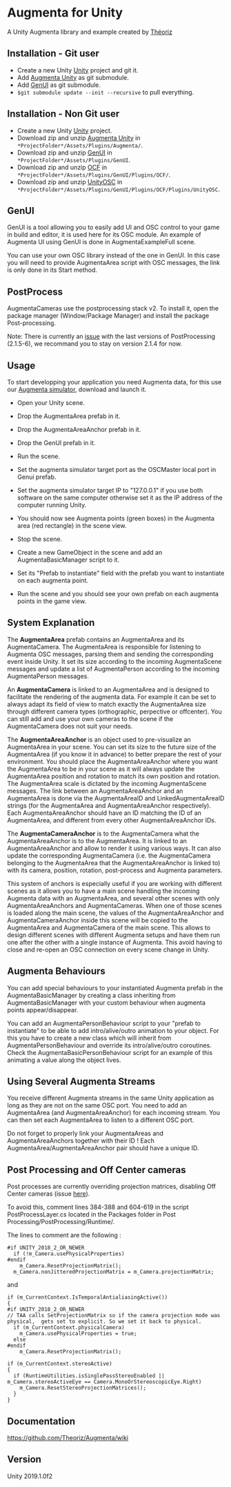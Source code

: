 ﻿Augmenta for Unity
=======================

A Unity Augmenta library and example created by [Théoriz](http://www.theoriz.com/en/)

Installation - Git user
-------------------------------------

 - Create a new Unity [Unity](https://unity3d.com/fr) project and git it.
 - Add [Augmenta Unity](https://github.com/Theoriz/AugmentaUnity) as git submodule.
 - Add [GenUI](https://github.com/Theoriz/GenUI) as git submodule.
 - `$git submodule update --init --recursive` to pull everything.

 Installation - Non Git user
-------------------------------------
- Create a new Unity [Unity](https://unity3d.com/fr) project.
- Download zip and unzip [Augmenta Unity](https://github.com/Theoriz/AugmentaUnity) in `*ProjectFolder*/Assets/Plugins/Augmenta/`.
- Download zip and unzip [GenUI](https://github.com/Theoriz/GenUI) in `*ProjectFolder*/Assets/Plugins/GenUI`.
- Download zip and unzip [OCF](https://github.com/Theoriz/OCF) in `*ProjectFolder*/Assets/Plugins/GenUI/Plugins/OCF/`.
- Download zip and unzip [UnityOSC](https://github.com/Theoriz/UnityOSC) in `*ProjectFolder*/Assets/Plugins/GenUI/Plugins/OCF/Plugins/UnityOSC`.

GenUI
-------------------------------------

GenUI is a tool allowing you to easily add UI and OSC control to your game in build and editor, it is used here for its OSC module. An example of Augmenta UI using GenUI is done in AugmentaExampleFull scene.

You can use your own OSC library instead of the one in GenUI. In this case you will need to provide AugmentaArea script with OSC messages, the link is only done in its Start method.

PostProcess
-------------------------------------

AugmentaCameras use the postprocessing stack v2. To install it, open the package manager (Window/Package Manager) and install the package Post-processing.

Note: There is currently an [issue](https://github.com/Unity-Technologies/PostProcessing/issues/789) with the last versions of PostProcessing (2.1.5-6), we recommand you to stay on version 2.1.4 for now.

Usage
-------------------------------------

To start developping your application you need Augmenta data, for this use our [Augmenta simulator](https://github.com/Theoriz/Augmenta-simulator/releases), download and launch it.

- Open your Unity scene.

- Drop the AugmentaArea prefab in it.

- Drop the AugmentaAreaAnchor prefab in it.

- Drop the GenUI prefab in it.

- Run the scene.

- Set the augmenta simulator target port as the OSCMaster local port in Genui prefab.

- Set the augmenta simulator target IP to "127.0.0.1" if you use both software on the same computer otherwise set it as the IP address of the computer running Unity.

- You should now see Augmenta points (green boxes) in the Augmenta area (red rectangle) in the scene view.

- Stop the scene.

- Create a new GameObject in the scene and add an AugmentaBasicManager script to it.

- Set its "Prefab to instantiate" field with the prefab you want to instantiate on each augmenta point.

- Run the scene and you should see your own prefab on each augmenta points in the game view.


System Explanation
-------------------------------------

The **AugmentaArea** prefab contains an AugmentaArea and its AugmentaCamera. The AugmentaArea is responsible for listening to Augmenta OSC messages, parsing them and sending the corresponding event inside Unity. It set its size according to the incoming AugmentaScene messages and update a list of AugmentaPerson according to the incoming AugmentaPerson messages.

An **AugmentaCamera** is linked to an AugmentaArea and is designed to facilitate the rendering of the augmenta data. For example it can be set to always adapt its field of view to match exactly the AugmentaArea size through different camera types (orthographic, perpective or offcenter). You can still add and use your own cameras to the scene if the AugmentaCamera does not suit your needs.

The **AugmentaAreaAnchor** is an object used to pre-visualize an AugmentaArea in your scene. You can set its size to the future size of the AugmentaArea (if you know it in advance) to better prepare the rest of your environment. You should place the AugmentaAreaAnchor where you want the AugmentaArea to be in your scene as it will always update the AugmentaArea position and rotation to match its own position and rotation. The AugmentaArea scale is dictated by the incoming AugmentaScene messages. The link between an AugmentaAreaAnchor and an AugmentaArea is done via the AugmentaAreaID and LinkedAugmentaAreaID strings (for the AugmentaArea and AugmentaAreaAnchor respectively). Each AugmentaAreaAnchor should have an ID matching the ID of an AugmentaArea, and different from every other AugmentaAreaAnchor IDs.

The **AugmentaCameraAnchor** is to the AugmentaCamera what the AugmentaAreaAnchor is to the AugmentaArea. It is linked to an AugmentaAreaAnchor and allow to render it using various ways. It can also update the corresponding AugmentaCamera (i.e. the AugmentaCamera belonging to the AugmentaArea that the AugmentaAreaAnchor is linked to) with its camera, position, rotation, post-process and Augmenta parameters.

This system of anchors is especially useful if you are working with different scenes as it allows you to have a main scene handling the incoming Augmenta data with an AugmentaArea, and several other scenes with only AugmentaAreaAnchors and AugmentaCameras. When one of those scenes is loaded along the main scene, the values of the AugmentaAreaAnchor and AugmentaCameraAnchor inside this scene will be copied to the AugmentaArea and AugmentaCamera of the main scene. This allows to design different scenes with different Augmenta setups and have them run one after the other with a single instance of Augmenta. This avoid having to close and re-open an OSC connection on every scene change in Unity.

Augmenta Behaviours
-------------------------------------

You can add special behaviours to your instantiated Augmenta prefab in the AugmentaBasicManager by creating a class inheriting from AugmentaBasicManager with your custom behaviour when augmenta points appear/disappear.

You can add an AugmentaPersonBehaviour script to your "prefab to instantiate" to be able to add intro/alive/outro animation to your object.
For this you have to create a new class which will inherit from AugmentaPersonBehaviour and override its intro/alive/outro coroutines. Check the AugmentaBasicPersonBehaviour script for an example of this animating a value along the object lives.

Using Several Augmenta Streams
-------------------------------------

You receive different Augmenta streams in the same Unity application as long as they are not on the same OSC port. You need to add an AugmentaArea (and AugmentaAreaAnchor) for each incoming stream. You can then set each AugmentaArea to listen to a different OSC port.

Do not forget to properly link your AugmentaAreas and AugmentaAreaAnchors together with their ID ! Each AugmentaArea/AugmentaAreaAnchor pair should have a unique ID.


Post Processing and Off Center cameras
-------------------------------------

Post processes are currently overriding projection matrices, disabling Off Center cameras (issue [here](https://github.com/Unity-Technologies/PostProcessing/issues/546)).

To avoid this, comment lines 384-388 and 604-619 in the script PostProcessLayer.cs located in the Packages folder in Post Processing/PostProcessing/Runtime/.

The lines to comment are the following :

    #if UNITY_2018_2_OR_NEWER
      if (!m_Camera.usePhysicalProperties)
    #endif
        m_Camera.ResetProjectionMatrix();
      m_Camera.nonJitteredProjectionMatrix = m_Camera.projectionMatrix;

and

    if (m_CurrentContext.IsTemporalAntialiasingActive())
    {
    #if UNITY_2018_2_OR_NEWER
    // TAA calls SetProjectionMatrix so if the camera projection mode was physical,  gets set to explicit. So we set it back to physical.
      if (m_CurrentContext.physicalCamera)
        m_Camera.usePhysicalProperties = true;
      else
    #endif
        m_Camera.ResetProjectionMatrix();

    if (m_CurrentContext.stereoActive)
    {
      if (RuntimeUtilities.isSinglePassStereoEnabled || m_Camera.stereoActiveEye == Camera.MonoOrStereoscopicEye.Right)
        m_Camera.ResetStereoProjectionMatrices();
      }
    }



Documentation
-------------

https://github.com/Theoriz/Augmenta/wiki

Version
-------------

Unity 2019.1.0f2
